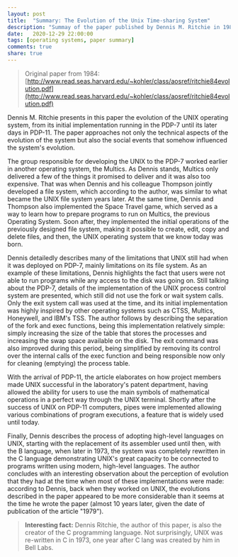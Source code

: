 ```yaml
---
layout: post
title:  "Summary: The Evolution of the Unix Time-sharing System"
description: "Summay of the paper published by Dennis M. Ritchie in 1984. The paper concentrates on the evolution of UNIX file system, the process-control mechanism, and the idea of pipelined commands."
date:   2020-12-29 22:00:00
tags: [operating systems, paper summary]
comments: true
share: true
---
```


> Original paper from 1984: [http://www.read.seas.harvard.edu/~kohler/class/aosref/ritchie84evolution.pdf](http://www.read.seas.harvard.edu/~kohler/class/aosref/ritchie84evolution.pdf)

Dennis M. Ritchie presents in this paper the evolution of the UNIX operating system, from its initial implementation running in the PDP-7 until its later days in PDP-11. The paper approaches not only the technical aspects of the evolution of the system but also the social events that somehow influenced the system's evolution.

The group responsible for developing the UNIX to the PDP-7 worked earlier in another operating system, the Multics. As Dennis stands, Multics only delivered a few of the things it promised to deliver and it was also too expensive. That was when Dennis and his colleague Thompson jointly developed a file system, which according to the author, was similar to what became the UNIX file system years later. At the same time, Dennis and Thompson also implemented the Space Travel game, which served as a way to learn how to prepare programs to run on Multics, the previous Operating System. Soon after, they implemented the initial operations of the previously designed file system, making it possible to create, edit, copy and delete files, and then, the UNIX operating system that we know today was born.

Dennis detailedly describes many of the limitations that UNIX still had when it was deployed on PDP-7, mainly limitations on its file system. As an example of these limitations, Dennis highlights the fact that users were not able to run programs while any access to the disk was going on. Still talking about the PDP-7, details of the implementation of the UNIX process control system are presented, which still did not use the fork or wait system calls. Only the exit system call was used at the time, and its initial implementation was highly inspired by other operating systems such as CTSS, Multics, Honeywell, and IBM's TSS. The author follows by describing the separation of the fork and exec functions, being this implementation relatively simple: simply increasing the size of the table that stores the processes and increasing the swap space available on the disk. The exit command was also improved during this period, being simplified by removing its control over the internal calls of the exec function and being responsible now only for cleaning (emptying) the process table.

With the arrival of PDP-11, the article elaborates on how project members made UNIX successful in the laboratory's patent department, having allowed the ability for users to use the main symbols of mathematical operations in a perfect way through the UNIX terminal. Shortly after the success of UNIX on PDP-11 computers, pipes were implemented allowing various combinations of program executions, a feature that is widely used until today.

Finally, Dennis describes the process of adopting high-level languages on UNIX, starting with the replacement of its assembler used until then, with the B language, when later in 1973, the system was completely rewritten in the C language demonstrating UNIX's great capacity to be connected to programs written using modern, high-level languages. The author concludes with an interesting observation about the perception of evolution that they had at the time when most of these implementations were made: according to Dennis, back when they worked on UNIX, the evolutions described in the paper appeared to be more considerable than it seems at the time he wrote the paper (almost 10 years later, given the date of publication of the article "1979").

> **Interesting fact:** Dennis Ritchie, the author of this paper, is also the creator of the C programming language. Not surprisingly, UNIX was re-written in C in 1973, one year after C lang was created by him in Bell Labs.
